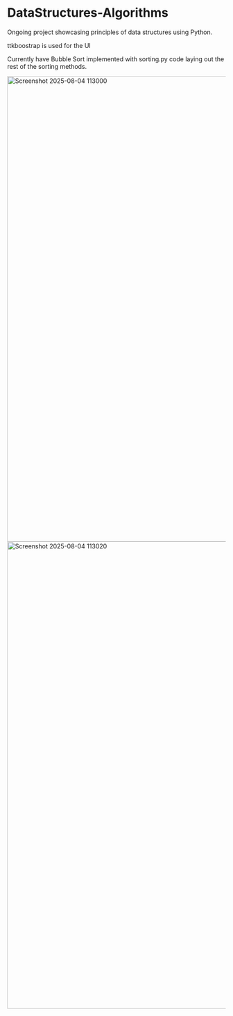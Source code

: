 # DataStructures-Algorithms
Ongoing project showcasing principles of data structures using Python.

ttkboostrap is used for the UI 

Currently have Bubble Sort implemented with sorting.py code laying out the rest of the sorting methods.

<img width="1909" height="1070" alt="Screenshot 2025-08-04 113000" src="https://github.com/user-attachments/assets/0b8ee4d5-95e1-4e9f-b1e2-bd5e17bf451e" />


<img width="1911" height="1074" alt="Screenshot 2025-08-04 113020" src="https://github.com/user-attachments/assets/47f75822-5b33-461c-bd05-67ca951a85c5" />
